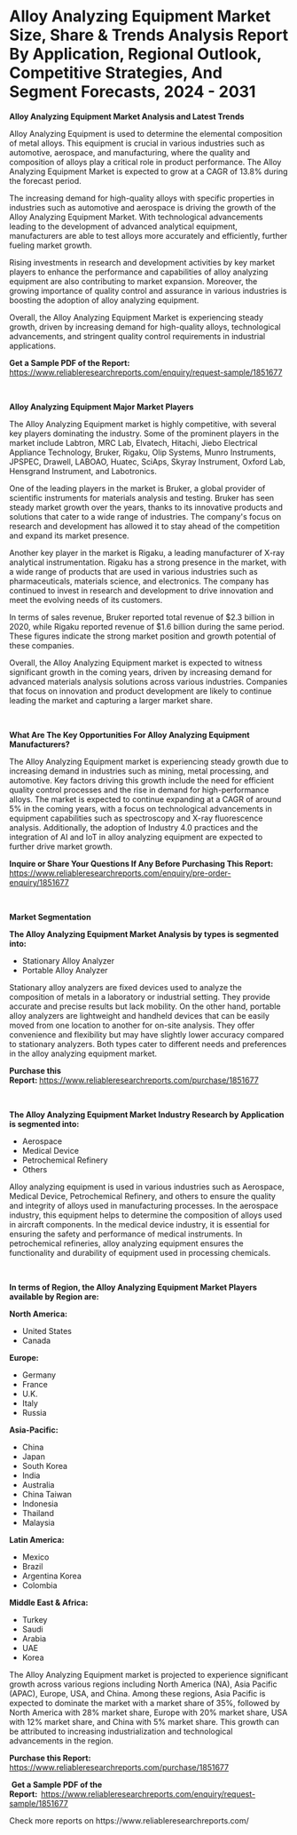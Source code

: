 <p><h1>Alloy Analyzing Equipment Market Size, Share & Trends Analysis Report By Application, Regional Outlook, Competitive Strategies, And Segment Forecasts, 2024 - 2031</h1></p><p><strong>Alloy Analyzing Equipment Market Analysis and Latest Trends</strong></p>
<p><p>Alloy Analyzing Equipment is used to determine the elemental composition of metal alloys. This equipment is crucial in various industries such as automotive, aerospace, and manufacturing, where the quality and composition of alloys play a critical role in product performance. The Alloy Analyzing Equipment Market is expected to grow at a CAGR of 13.8% during the forecast period.</p><p>The increasing demand for high-quality alloys with specific properties in industries such as automotive and aerospace is driving the growth of the Alloy Analyzing Equipment Market. With technological advancements leading to the development of advanced analytical equipment, manufacturers are able to test alloys more accurately and efficiently, further fueling market growth.</p><p>Rising investments in research and development activities by key market players to enhance the performance and capabilities of alloy analyzing equipment are also contributing to market expansion. Moreover, the growing importance of quality control and assurance in various industries is boosting the adoption of alloy analyzing equipment.</p><p>Overall, the Alloy Analyzing Equipment Market is experiencing steady growth, driven by increasing demand for high-quality alloys, technological advancements, and stringent quality control requirements in industrial applications.</p></p>
<p><strong>Get a Sample PDF of the Report:&nbsp;</strong> <a href="https://www.reliableresearchreports.com/enquiry/request-sample/1851677">https://www.reliableresearchreports.com/enquiry/request-sample/1851677</a></p>
<p>&nbsp;</p>
<p><strong>Alloy Analyzing Equipment Major Market Players</strong></p>
<p><p>The Alloy Analyzing Equipment market is highly competitive, with several key players dominating the industry. Some of the prominent players in the market include Labtron, MRC Lab, Elvatech, Hitachi, Jiebo Electrical Appliance Technology, Bruker, Rigaku, Olip Systems, Munro Instruments, JPSPEC, Drawell, LABOAO, Huatec, SciAps, Skyray Instrument, Oxford Lab, Hensgrand Instrument, and Labotronics.</p><p>One of the leading players in the market is Bruker, a global provider of scientific instruments for materials analysis and testing. Bruker has seen steady market growth over the years, thanks to its innovative products and solutions that cater to a wide range of industries. The company's focus on research and development has allowed it to stay ahead of the competition and expand its market presence.</p><p>Another key player in the market is Rigaku, a leading manufacturer of X-ray analytical instrumentation. Rigaku has a strong presence in the market, with a wide range of products that are used in various industries such as pharmaceuticals, materials science, and electronics. The company has continued to invest in research and development to drive innovation and meet the evolving needs of its customers.</p><p>In terms of sales revenue, Bruker reported total revenue of $2.3 billion in 2020, while Rigaku reported revenue of $1.6 billion during the same period. These figures indicate the strong market position and growth potential of these companies.</p><p>Overall, the Alloy Analyzing Equipment market is expected to witness significant growth in the coming years, driven by increasing demand for advanced materials analysis solutions across various industries. Companies that focus on innovation and product development are likely to continue leading the market and capturing a larger market share.</p></p>
<p>&nbsp;</p>
<p><strong>What Are The Key Opportunities For Alloy Analyzing Equipment Manufacturers?</strong></p>
<p><p>The Alloy Analyzing Equipment market is experiencing steady growth due to increasing demand in industries such as mining, metal processing, and automotive. Key factors driving this growth include the need for efficient quality control processes and the rise in demand for high-performance alloys. The market is expected to continue expanding at a CAGR of around 5% in the coming years, with a focus on technological advancements in equipment capabilities such as spectroscopy and X-ray fluorescence analysis. Additionally, the adoption of Industry 4.0 practices and the integration of AI and IoT in alloy analyzing equipment are expected to further drive market growth.</p></p>
<p><strong>Inquire or Share Your Questions If Any Before Purchasing This Report:</strong> <a href="https://www.reliableresearchreports.com/enquiry/pre-order-enquiry/1851677">https://www.reliableresearchreports.com/enquiry/pre-order-enquiry/1851677</a></p>
<p>&nbsp;</p>
<p><strong>Market Segmentation</strong></p>
<p><strong>The Alloy Analyzing Equipment Market Analysis by types is segmented into:</strong></p>
<p><ul><li>Stationary Alloy Analyzer</li><li>Portable Alloy Analyzer</li></ul></p>
<p><p>Stationary alloy analyzers are fixed devices used to analyze the composition of metals in a laboratory or industrial setting. They provide accurate and precise results but lack mobility. On the other hand, portable alloy analyzers are lightweight and handheld devices that can be easily moved from one location to another for on-site analysis. They offer convenience and flexibility but may have slightly lower accuracy compared to stationary analyzers. Both types cater to different needs and preferences in the alloy analyzing equipment market.</p></p>
<p><strong>Purchase this Report:&nbsp;</strong><a href="https://www.reliableresearchreports.com/purchase/1851677">https://www.reliableresearchreports.com/purchase/1851677</a></p>
<p>&nbsp;</p>
<p><strong>The Alloy Analyzing Equipment Market Industry Research by Application is segmented into:</strong></p>
<p><ul><li>Aerospace</li><li>Medical Device</li><li>Petrochemical Refinery</li><li>Others</li></ul></p>
<p><p>Alloy analyzing equipment is used in various industries such as Aerospace, Medical Device, Petrochemical Refinery, and others to ensure the quality and integrity of alloys used in manufacturing processes. In the aerospace industry, this equipment helps to determine the composition of alloys used in aircraft components. In the medical device industry, it is essential for ensuring the safety and performance of medical instruments. In petrochemical refineries, alloy analyzing equipment ensures the functionality and durability of equipment used in processing chemicals.</p></p>
<p>&nbsp;</p>
<p><strong>In terms of Region, the Alloy Analyzing Equipment Market Players available by Region are:</strong></p>
<p>
    <p> <strong> North America: </strong>
        <ul>
            <li>United States</li>
            <li>Canada</li>
        </ul>
        </p> 
    <p> <strong> Europe: </strong>
        <ul>
            <li>Germany</li>
            <li>France</li>
            <li>U.K.</li>
            <li>Italy</li>
            <li>Russia</li>
        </ul>
        </p> 
    <p> <strong> Asia-Pacific: </strong>
        <ul>
            <li>China</li>
            <li>Japan</li>
            <li>South Korea</li>
            <li>India</li>
            <li>Australia</li>
            <li>China Taiwan</li>
            <li>Indonesia</li>
            <li>Thailand</li>
            <li>Malaysia</li>
        </ul>
        </p> 
    <p> <strong> Latin America: </strong>
        <ul>
            <li>Mexico</li>
            <li>Brazil</li>
            <li>Argentina Korea</li>
            <li>Colombia</li>
        </ul>
        </p> 
    <p> <strong> Middle East & Africa: </strong>
        <ul>
            <li>Turkey</li>
            <li>Saudi</li>
            <li>Arabia</li>
            <li>UAE</li>
            <li>Korea</li>
        </ul>
    </p>
    </p>
<p><p>The Alloy Analyzing Equipment market is projected to experience significant growth across various regions including North America (NA), Asia Pacific (APAC), Europe, USA, and China. Among these regions, Asia Pacific is expected to dominate the market with a market share of 35%, followed by North America with 28% market share, Europe with 20% market share, USA with 12% market share, and China with 5% market share. This growth can be attributed to increasing industrialization and technological advancements in the region.</p></p>
<p><strong>Purchase this Report: </strong><a href="https://www.reliableresearchreports.com/purchase/1851677">https://www.reliableresearchreports.com/purchase/1851677</a></p>
<p>&nbsp;<strong>Get a Sample PDF of the Report:&nbsp;&nbsp;</strong><a href="https://www.reliableresearchreports.com/enquiry/request-sample/1851677">https://www.reliableresearchreports.com/enquiry/request-sample/1851677</a></p>
<p><strong></strong></p>
<p>Check more reports on https://www.reliableresearchreports.com/</p>